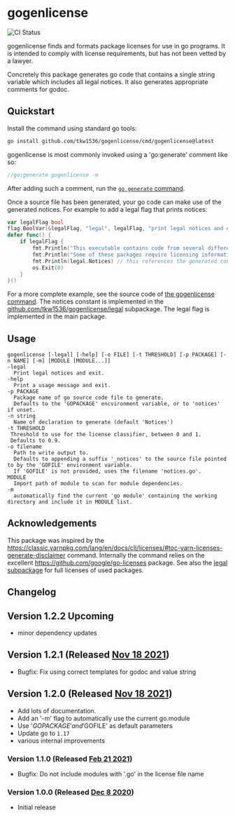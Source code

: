 # gogenlicense

![CI Status](https://github.com/tkw1536/gogenlicense/workflows/CI/badge.svg)

gogenlicense finds and formats package licenses for use in go programs.
It is intended to comply with license requirements, but has not been vetted by a lawyer.

Concretely this package generates go code that contains a single string variable which includes all legal notices.
It also generates appropriate comments for godoc.

## Quickstart

Install the command using standard go tools:

```bash
go install github.com/tkw1536/gogenlicense/cmd/gogenlicense@latest
```

gogenlicense is most commonly invoked using a 'go:generate' comment like so:

```go
//go:generate gogenlicense -m
```

After adding such a comment, run the [`go generate` command](https://golang.org/pkg/cmd/go/internal/generate/).

Once a source file has been generated, your go code can make use of the generated notices.
For example to add a legal flag that prints notices:

```go
var legalFlag bool
flag.BoolVar(&legalFlag, "legal", legalFlag, "print legal notices and exit")
defer func() {
	if legalFlag {
		fmt.Println("This executable contains code from several different go packages. ")
		fmt.Println("Some of these packages require licensing information to be made available to the end user. ")
		fmt.Println(legal.Notices) // this references the generated constant!
		os.Exit(0)
	}
}()
```

For a more complete example, see the source code of [the gogenlicense command](./cmd/gogenlicense/main.go).
The notices constant is implemented in the [github.com/tkw1536/gogenlicense/legal](./legal/docs.go) subpackage.
The legal flag is implemented in the main package.

## Usage

```
gogenlicense [-legal] [-help] [-o FILE] [-t THRESHOLD] [-p PACKAGE] [-n NAME] [-m] [MODULE [MODULE...]]
-legal
  Print legal notices and exit.
-help
  Print a usage message and exit.
-p PACKAGE
  Package name of go source code file to generate.
  Defaults to the 'GOPACKAGE' encvironment variable, or to 'notices' if unset.
-n string
  Name of declaration to generate (default 'Notices')
-t THRESHOLD
 Threshold to use for the license classifier, between 0 and 1.
 Defaults to 0.9.
-o filename
  Path to write output to.
  Defaults to appending a suffix '_notices' to the source file pointed to by the 'GOFILE' environment variable.
  If 'GOFILE' is not provided, uses the filename 'notices.go'.
MODULE
  Import path of module to scan for module dependencies.
-m
  automatically find the current 'go module' containing the working directory and include it in MODULE list.
```

## Acknowledgements

This package was inspired by the https://classic.yarnpkg.com/lang/en/docs/cli/licenses/#toc-yarn-licenses-generate-disclaimer command.
Internally the command relies on the excellent https://github.com/google/go-licenses package.
See also the [legal subpackage](./legal/docs_notices.go) for full licenses of used packages.

## Changelog

## Version 1.2.2 Upcoming

- minor dependency updates

## Version 1.2.1 (Released [Nov 18 2021](https://github.com/tkw1536/gogenlicense/releases/tag/v1.2.1))

- Bugfix: Fix using correct templates for godoc and value string

## Version 1.2.0 (Released [Nov 18 2021](https://github.com/tkw1536/gogenlicense/releases/tag/v1.2.0))

- Add lots of documentation.
- Add an '-m' flag to automatically use the current go.module
- Use '$GOPACKAGE' and '$GOFILE' as default parameters
- Update go to `1.17`
- various internal improvements

### Version 1.1.0 (Released [Feb 21 2021](https://github.com/tkw1536/gogenlicense/releases/tag/v1.1.0))

- Bugfix: Do not include modules with '.go' in the license file name

### Version 1.0.0 (Released [Dec 8 2020](https://github.com/tkw1536/gogenlicense/releases/tag/v1.0.0))

- Initial release
